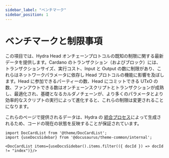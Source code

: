 ```yaml
---
sidebar_label: "ベンチマーク"
sidebar_position: 1
---
```


# ベンチマークと制限事項

この項目では、Hydra Head オンチェーンプロトコルの既知の制限に関する最新データを提供します。Cardano のトランザクション（およびブロック）には、トランザクションサイズ、実行コスト、Input と Output の数に制限があり、これらはネットワークパラメータに依存し Head プロトコルの機能に影響を及ぼします。Head に参加できるパーティーの数、Head にコミットできる UTxO の数、ファンアウトできる数はオンチェーンスクリプトとトランザクションが成熟し、最適化され、基礎となるカルダノチェーンが、より多くのパラメータとより効率的なスクリプトの実行によって進化すると、これらの制限は変更されることになります。

これらのページで提供されるデータは、Hydra の [統合プロセス](https://github.com/input-output-hk/hydra/actions/workflows/ci-nix.yaml)によって生成されるため、コードの現在の状態を反映することが保証されています。

```mdx-code-block
import DocCardList from '@theme/DocCardList';
import {useDocsSidebar} from '@docusaurus/theme-common/internal';

<DocCardList items={useDocsSidebar().items.filter(({ docId }) => docId != "index")}/>
```
